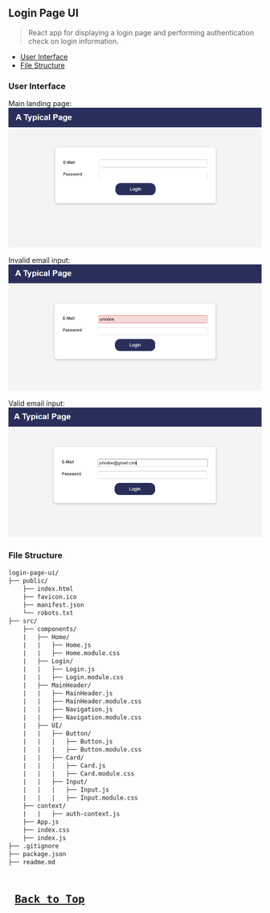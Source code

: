 ## Login Page UI
>React app for displaying a login page and performing authentication check on login information.

* [User Interface](#login-page-user-interface)
* [File Structure](#login-page-file-structure)

### <a name="login-page-user-interface">User Interface</a>

Main landing page:
![UI Image - 1](/assets/login-page-ui-assets/ui-1.png)

Invalid email input:
![UI Image - 2](/assets/login-page-ui-assets/ui-2.png)

Valid email input:
![UI Image - 3](/assets/login-page-ui-assets/ui-3.png)

### <a name="login-page-file-structure">File Structure</a>
```
login-page-ui/
├── public/
    ├── index.html
    ├── favicon.ico
    ├── manifest.json
    └── robots.txt
├── src/
    ├── components/
    |   ├── Home/
    |   |   ├── Home.js
    |   |   ├── Home.module.css
    |   ├── Login/
    |   |   ├── Login.js
    |   |   ├── Login.module.css
    |   ├── MainHeader/
    |   |   ├── MainHeader.js
    |   |   ├── MainHeader.module.css
    |   |   ├── Navigation.js
    |   |   ├── Navigation.module.css
    |   ├── UI/
    |   |   ├── Button/
    |   |   |   ├── Button.js
    |   |   |   ├── Button.module.css
    |   |   ├── Card/
    |   |   |   ├── Card.js
    |   |   |   ├── Card.module.css
    |   |   ├── Input/
    |   |   |   ├── Input.js
    |   |   |   ├── Input.module.css
    ├── context/
    |   |   ├── auth-context.js
    ├── App.js
    ├── index.css
    ├── index.js
├── .gitignore
├── package.json
├── readme.md
```

<kbd> <br> [Back to Top](#login-page-ui) <br> </kbd>
---

